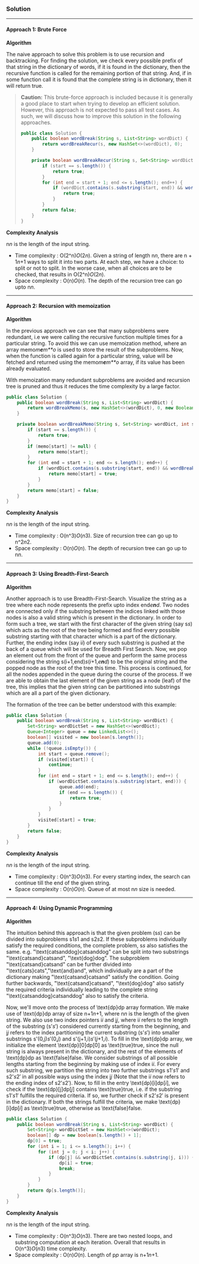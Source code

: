 ### Solution

----

#### Approach 1: Brute Force

**Algorithm**

The naive approach to solve this problem is to use recursion and backtracking. For finding the solution, we check every possible prefix of that string in the dictionary of words, if it is found in the dictionary, then the recursive function is called for the remaining portion of that string. And, if in some function call it is found that the complete string is in dictionary, then it will return true.

> **Caution:** This brute-force approach is included because it is generally a good place to start when trying to develop an efficient solution. However, this approach is not expected to pass all test cases. As such, we will discuss how to improve this solution in the following approaches.
>
> ```java
> public class Solution {
>     public boolean wordBreak(String s, List<String> wordDict) {
>         return wordBreakRecur(s, new HashSet<>(wordDict), 0);
>     }
> 
>     private boolean wordBreakRecur(String s, Set<String> wordDict, int start) {
>         if (start == s.length()) {
>             return true;
>         }
>         for (int end = start + 1; end <= s.length(); end++) {
>             if (wordDict.contains(s.substring(start, end)) && wordBreakRecur(s, wordDict, end)) {
>                 return true;
>             }
>         }
>         return false;
>     }
> }
> ```
>
> 

**Complexity Analysis**

n*n* is the length of the input string.

- Time complexity : O(2^n)*O*(2*n*). Given a string of length n*n*, there are n + 1*n*+1 ways to split it into two parts. At each step, we have a choice: to split or not to split. In the worse case, when all choices are to be checked, that results in O(2^n)*O*(2*n*).
- Space complexity : O(n)*O*(*n*). The depth of the recursion tree can go upto n*n*.

---

#### Approach 2: Recursion with memoization

**Algorithm**

In the previous approach we can see that many subproblems were redundant, i.e we were calling the recursive function multiple times for a particular string. To avoid this we can use memoization method, where an array memo*m**e**m**o* is used to store the result of the subproblems. Now, when the function is called again for a particular string, value will be fetched and returned using the memo*m**e**m**o* array, if its value has been already evaluated.

With memoization many redundant subproblems are avoided and recursion tree is pruned and thus it reduces the time complexity by a large factor.



```java
public class Solution {
    public boolean wordBreak(String s, List<String> wordDict) {
        return wordBreakMemo(s, new HashSet<>(wordDict), 0, new Boolean[s.length()]);
    }

    private boolean wordBreakMemo(String s, Set<String> wordDict, int start, Boolean[] memo) {
        if (start == s.length()) {
            return true;
        }
        if (memo[start] != null) {
            return memo[start];
        }
        for (int end = start + 1; end <= s.length(); end++) {
            if (wordDict.contains(s.substring(start, end)) && wordBreakMemo(s, wordDict, end, memo)) {
                return memo[start] = true;
            }
        }
        return memo[start] = false;
    }
}
```

**Complexity Analysis**

n*n* is the length of the input string.

- Time complexity : O(n^3)*O*(*n*3). Size of recursion tree can go up to n^2*n*2.
- Space complexity : O(n)*O*(*n*). The depth of recursion tree can go up to n*n*.

---

#### Approach 3: Using Breadth-First-Search

**Algorithm**

Another approach is to use Breadth-First-Search. Visualize the string as a tree where each node represents the prefix upto index end*e**n**d*. Two nodes are connected only if the substring between the indices linked with those nodes is also a valid string which is present in the dictionary. In order to form such a tree, we start with the first character of the given string (say s*s*) which acts as the root of the tree being formed and find every possible substring starting with that character which is a part of the dictionary. Further, the ending index (say i*i*) of every such substring is pushed at the back of a queue which will be used for Breadth First Search. Now, we pop an element out from the front of the queue and perform the same process considering the string s(i+1,end)*s*(*i*+1,*e**n**d*) to be the original string and the popped node as the root of the tree this time. This process is continued, for all the nodes appended in the queue during the course of the process. If we are able to obtain the last element of the given string as a node (leaf) of the tree, this implies that the given string can be partitioned into substrings which are all a part of the given dictionary.

The formation of the tree can be better understood with this example:

```java
public class Solution {
    public boolean wordBreak(String s, List<String> wordDict) {
        Set<String> wordDictSet = new HashSet<>(wordDict);
        Queue<Integer> queue = new LinkedList<>();
        boolean[] visited = new boolean[s.length()];
        queue.add(0);
        while (!queue.isEmpty()) {
            int start = queue.remove();
            if (visited[start]) {
                continue;
            }
            for (int end = start + 1; end <= s.length(); end++) {
                if (wordDictSet.contains(s.substring(start, end))) {
                    queue.add(end);
                    if (end == s.length()) {
                        return true;
                    }
                }
            }
            visited[start] = true;
        }
        return false;
    }
}
```

**Complexity Analysis**

n*n* is the length of the input string.

- Time complexity : O(n^3)*O*(*n*3). For every starting index, the search can continue till the end of the given string.
- Space complexity : O(n)*O*(*n*). Queue of at most n*n* size is needed.



------

#### Approach 4: Using Dynamic Programming

**Algorithm**

The intuition behind this approach is that the given problem (s*s*) can be divided into subproblems s1*s*1 and s2*s*2. If these subproblems individually satisfy the required conditions, the complete problem, s*s* also satisfies the same. e.g. "\text{catsanddog}catsanddog" can be split into two substrings "\text{catsand}catsand", "\text{dog}dog". The subproblem "\text{catsand}catsand" can be further divided into "\text{cats}cats","\text{and}and", which individually are a part of the dictionary making "\text{catsand}catsand" satisfy the condition. Going further backwards, "\text{catsand}catsand", "\text{dog}dog" also satisfy the required criteria individually leading to the complete string "\text{catsanddog}catsanddog" also to satisfy the criteria.

Now, we'll move onto the process of \text{dp}dp array formation. We make use of \text{dp}dp array of size n+1*n*+1, where n*n* is the length of the given string. We also use two index pointers i*i* and j*j*, where i*i* refers to the length of the substring (s'*s*′) considered currently starting from the beginning, and j*j* refers to the index partitioning the current substring (s'*s*′) into smaller substrings s'(0,j)*s*′(0,*j*) and s'(j+1,i)*s*′(*j*+1,*i*). To fill in the \text{dp}dp array, we initialize the element \text{dp}[0]dp[0] as \text{true}true, since the null string is always present in the dictionary, and the rest of the elements of \text{dp}dp as \text{false}false. We consider substrings of all possible lengths starting from the beginning by making use of index i*i*. For every such substring, we partition the string into two further substrings s1'*s*1′ and s2'*s*2′ in all possible ways using the index j*j* (Note that the i*i* now refers to the ending index of s2'*s*2′). Now, to fill in the entry \text{dp}[i]dp[*i*], we check if the \text{dp}[j]dp[*j*] contains \text{true}true, i.e. if the substring s1'*s*1′ fulfills the required criteria. If so, we further check if s2'*s*2′ is present in the dictionary. If both the strings fulfill the criteria, we make \text{dp}[i]dp[*i*] as \text{true}true, otherwise as \text{false}false.

```java
public class Solution {
    public boolean wordBreak(String s, List<String> wordDict) {
        Set<String> wordDictSet = new HashSet<>(wordDict);
        boolean[] dp = new boolean[s.length() + 1];
        dp[0] = true;
        for (int i = 1; i <= s.length(); i++) {
            for (int j = 0; j < i; j++) {
                if (dp[j] && wordDictSet.contains(s.substring(j, i))) {
                    dp[i] = true;
                    break;
                }
            }
        }
        return dp[s.length()];
    }
}
```

**Complexity Analysis**

n*n* is the length of the input string.

- Time complexity : O(n^3)*O*(*n*3). There are two nested loops, and substring computation at each iteration. Overall that results in O(n^3)*O*(*n*3) time complexity.
- Space complexity : O(n)*O*(*n*). Length of p*p* array is n+1*n*+1.